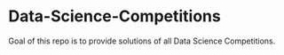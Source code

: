 # Data-Science-Competitions
Goal of this repo is to provide solutions of all Data Science Competitions.
